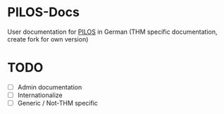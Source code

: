# PILOS-Docs
User documentation for [PILOS](https://github.com/THM-Health/PILOS) in German (THM specific documentation, create fork for own version)

# TODO
- [ ] Admin documentation
- [ ] Internationalize
- [ ] Generic / Not-THM specific
